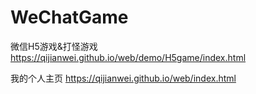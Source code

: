 # WeChatGame
微信H5游戏&amp;打怪游戏  https://qijianwei.github.io/web/demo/H5game/index.html


我的个人主页 https://qijianwei.github.io/web/index.html

